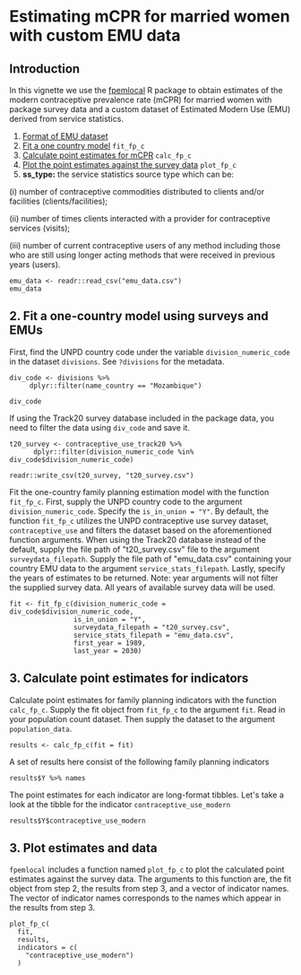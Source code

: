 
Estimating mCPR for married women with custom EMU data
================

## Introduction

In this vignette we use the [fpemlocal](https://github.com/AlkemaLab/fpemlocal) R package to obtain estimates of the modern contraceptive
prevalence rate (mCPR) for married women with package survey data and a
custom dataset of Estimated Modern Use (EMU) derived from service
statistics.

1.  [Format of EMU dataset](#emu)
2.  [Fit a one country model](#fit) `fit_fp_c`
3.  [Calculate point estimates for mCPR](#results) `calc_fp_c`
4.  [Plot the point estimates against the survey data](#plot)
    `plot_fp_c`
5.  **ss_type:** the service statistics source type which can be:

    
(i) number of contraceptive commodities distributed to clients and/or
    facilities (clients/facilities);
    
(ii) number of times clients interacted with a provider for
     contraceptive services (visits);
     
(iii) number of current contraceptive users of any method including
      those who are still using longer acting methods that were received
      in previous years (users).

```{r}
emu_data <- readr::read_csv("emu_data.csv")
emu_data
```    
## <a name="fit"></a>

## 2. Fit a one-country model using surveys and EMUs

First, find the UNPD country code under the variable
`division_numeric_code` in the dataset `divisions`. See `?divisions` for
the metadata.

```{r}
div_code <- divisions %>%
     dplyr::filter(name_country == "Mozambique")

div_code
```

If using the Track20 survey database included in the package data, you
need to filter the data using `div_code` and save it.

```{r}
t20_survey <- contraceptive_use_track20 %>%
      dplyr::filter(division_numeric_code %in% div_code$division_numeric_code) 

readr::write_csv(t20_survey, "t20_survey.csv")
```

Fit the one-country family planning estimation model with the function
`fit_fp_c`. First, supply the UNPD country code to the argument
`division_numeric_code`. Specify the `is_in_union = "Y"`. By default,
the function `fit_fp_c` utilizes the UNPD contraceptive use survey
dataset, `contraceptive_use` and filters the dataset based on the
aforementioned function arguments. When using the Track20 database
instead of the default, supply the file path of "t20_survey.csv" file to
the argument `surveydata_filepath`. Supply the file path of
"emu_data.csv" containing your country EMU data to the argument
`service_stats_filepath`. Lastly, specify the years of estimates to be
returned. Note: year arguments will not filter the supplied survey data.
All years of available survey data will be used.

```{r}
fit <- fit_fp_c(division_numeric_code = div_code$division_numeric_code,
                is_in_union = "Y",
                surveydata_filepath = "t20_survey.csv",
                service_stats_filepath = "emu_data.csv",
                first_year = 1989,
                last_year = 2030)

```

## <a name="results"></a>

## 3. Calculate point estimates for indicators

Calculate point estimates for family planning indicators with the
function `calc_fp_c`. Supply the fit object from `fit_fp_c` to the
argument `fit`. Read in your population count dataset. Then supply the
dataset to the argument `population_data`.

```{r}
results <- calc_fp_c(fit = fit)
```

A set of results here consist of the following family planning
indicators

```{r}
results$Y %>% names
```

The point estimates for each indicator are long-format tibbles. Let's
take a look at the tibble for the indicator `contraceptive_use_modern`

```{r}
results$Y$contraceptive_use_modern
```

## <a name="plot"></a>

## 3. Plot estimates and data

`fpemlocal` includes a function named `plot_fp_c` to plot the calculated
point estimates against the survey data. The arguments to this function
are, the fit object from step 2, the results from step 3, and a vector
of indicator names. The vector of indicator names corresponds to the
names which appear in the results from step 3.

```{r, fig.width=5.5, fig.height=3.5}
plot_fp_c(
  fit,
  results,
  indicators = c(
    "contraceptive_use_modern")
  )
```


